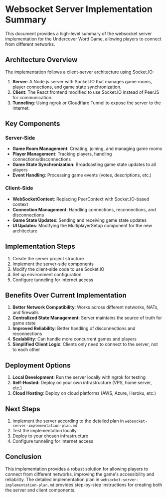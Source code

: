 # Websocket Server Implementation Summary

This document provides a high-level summary of the websocket server implementation for the Undercover Word Game, allowing players to connect from different networks.

## Architecture Overview

The implementation follows a client-server architecture using Socket.IO:

1. **Server**: A Node.js server with Socket.IO that manages game rooms, player connections, and game state synchronization.
2. **Client**: The React frontend modified to use Socket.IO instead of PeerJS for communication.
3. **Tunneling**: Using ngrok or Cloudflare Tunnel to expose the server to the internet.

## Key Components

### Server-Side
- **Game Room Management**: Creating, joining, and managing game rooms
- **Player Management**: Tracking players, handling connections/disconnections
- **Game State Synchronization**: Broadcasting game state updates to all players
- **Event Handling**: Processing game events (votes, descriptions, etc.)

### Client-Side
- **WebSocketContext**: Replacing PeerContext with Socket.IO-based context
- **Connection Management**: Handling connections, reconnections, and disconnections
- **Game State Updates**: Sending and receiving game state updates
- **UI Updates**: Modifying the MultiplayerSetup component for the new architecture

## Implementation Steps

1. Create the server project structure
2. Implement the server-side components
3. Modify the client-side code to use Socket.IO
4. Set up environment configuration
5. Configure tunneling for internet access

## Benefits Over Current Implementation

1. **Better Network Compatibility**: Works across different networks, NATs, and firewalls
2. **Centralized State Management**: Server maintains the source of truth for game state
3. **Improved Reliability**: Better handling of disconnections and reconnections
4. **Scalability**: Can handle more concurrent games and players
5. **Simplified Client Logic**: Clients only need to connect to the server, not to each other

## Deployment Options

1. **Local Development**: Run the server locally with ngrok for testing
2. **Self-Hosted**: Deploy on your own infrastructure (VPS, home server, etc.)
3. **Cloud Hosting**: Deploy on cloud platforms (AWS, Azure, Heroku, etc.)

## Next Steps

1. Implement the server according to the detailed plan in `websocket-server-implementation-plan.md`
2. Test the implementation locally
3. Deploy to your chosen infrastructure
4. Configure tunneling for internet access

## Conclusion

This implementation provides a robust solution for allowing players to connect from different networks, improving the game's accessibility and reliability. The detailed implementation plan in `websocket-server-implementation-plan.md` provides step-by-step instructions for creating both the server and client components.